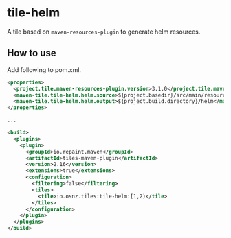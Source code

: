 # tile-helm

A tile based on `maven-resources-plugin` to generate helm resources.

## How to use

Add following to pom.xml.

```xml
<properties>
  <project.tile.maven-resources-plugin.version>3.1.0</project.tile.maven-resources-plugin.version>
  <maven-tile.tile-helm.helm.source>${project.basedir}/src/main/resources/helm</maven-tile.tile-helm.helm.source>
  <maven-tile.tile-helm.helm.output>${project.build.directory}/helm</maven-tile.tile-helm.helm.output>
</properties>

...

<build>
  <plugins>
    <plugin>
      <groupId>io.repaint.maven</groupId>
      <artifactId>tiles-maven-plugin</artifactId>
      <version>2.16</version>
      <extensions>true</extensions>
      <configuration>
        <filtering>false</filtering>
        <tiles>
          <tile>io.osnz.tiles:tile-helm:[1,2)</tile>
        </tiles>
      </configuration>
    </plugin>
  </plugins>
</build>
```
